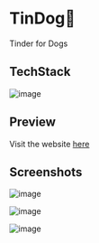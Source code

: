 # TinDog🐶
Tinder for Dogs

## TechStack
![image](https://user-images.githubusercontent.com/84740041/209439400-12582415-5869-449a-adf8-6ee67f14c22e.png)

## Preview
Visit the website <a href='https://anshkapoor16.github.io/TinDog/'>here</a>

## Screenshots
![image](https://user-images.githubusercontent.com/84740041/209438907-02dcf258-d096-4fd1-9fc2-05198c05e961.png)

![image](https://user-images.githubusercontent.com/84740041/209439336-805154e7-4b60-40de-934f-64028d8f5497.png)

![image](https://user-images.githubusercontent.com/84740041/209439198-1938e544-8fa5-4ff5-ad8a-7b21815085d8.png)


